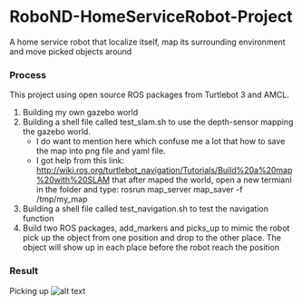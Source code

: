 # RoboND-HomeServiceRobot-Project
A home service robot that localize itself, map its surrounding environment and move picked objects around

### Process
This project using open source ROS packages from Turtlebot 3 and AMCL. 
1. Building my own gazebo world
2. Building a shell file called test_slam.sh to use the depth-sensor mapping the gazebo world. 
   - I do want to mention here which confuse me a lot that how to save the map into png file and yaml file.
   - I got help from this link: http://wiki.ros.org/turtlebot_navigation/Tutorials/Build%20a%20map%20with%20SLAM that after maped the world, open a new termianl in the folder and type: rosrun map_server map_saver -f /tmp/my_map
3. Building a shell file called test_navigation.sh to test the navigation function
4. Build two ROS packages, add_markers and picks_up to mimic the robot pick up the object from one position and drop to the other place. The object will show up in each place before the robot reach the position

### Result

Picking up
![alt text](/image/)
